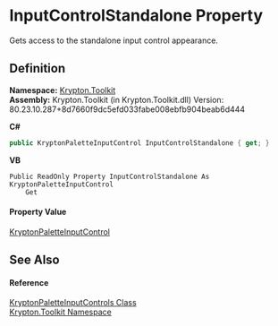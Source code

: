 # InputControlStandalone Property


Gets access to the standalone input control appearance.



## Definition
**Namespace:** <a href="79d2eac2-21f4-54ff-7552-b20c33c30600.md">Krypton.Toolkit</a>  
**Assembly:** Krypton.Toolkit (in Krypton.Toolkit.dll) Version: 80.23.10.287+8d7660f9dc5efd033fabe008ebfb904beab6d444

**C#**
``` C#
public KryptonPaletteInputControl InputControlStandalone { get; }
```
**VB**
``` VB
Public ReadOnly Property InputControlStandalone As KryptonPaletteInputControl
	Get
```



#### Property Value
<a href="12ac61bb-de1a-a93e-e29d-492cdd79dd13.md">KryptonPaletteInputControl</a>

## See Also


#### Reference
<a href="1d657713-879b-a1dd-5cb0-5150eabb84c7.md">KryptonPaletteInputControls Class</a>  
<a href="79d2eac2-21f4-54ff-7552-b20c33c30600.md">Krypton.Toolkit Namespace</a>  
